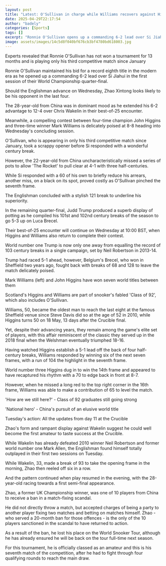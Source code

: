 ```yaml
---
layout: post
title: "Latest: O'Sullivan in charge while Williams recovers against Higgins"
date: 2025-04-29T22:17:54
author: "badely"
categories: [Sports]
tags: []
excerpt: "Ronnie O'Sullivan opens up a commanding 6-2 lead over Si Jiahui in the first session of their World Championship quarter-final."
image: assets/images/14c5d8f040bf676cb3bf4780bd618003.jpg
---
```


Experts revealed that Ronnie O'Sullivan has not won a tournament for 13 months and is playing only his third competitive match since January

Ronnie O'Sullivan maintained his bid for a record eighth title in the modern era as he opened up a commanding 6-2 lead over Si Jiahui in the first session of their World Championship quarter-final.

Should the Englishman advance on Wednesday, Zhao Xintong looks likely to be his opponent in the last four.

The 28-year-old from China was in dominant mood as he extended his 6-2 advantage to 12-4 over Chris Wakelin in their best-of-25 encounter.

Meanwhile, a compelling contest between four-time champion John Higgins and three-time winner Mark Williams is delicately poised at 8-8 heading into Wednesday's concluding session. 

O'Sullivan, who is appearing in only his third competitive match since January, took a scrappy opener before Si responded with a wonderful century break.

However, the 22-year-old from China uncharacteristically missed a series of pots to allow 'The Rocket' to pull clear at 4-1 with three half-centuries.

While Si responded with a 60 of his own to briefly reduce his arrears, another miss, on a black on its spot, proved costly as O'Sullivan pinched the seventh frame.

The Englishman concluded with a stylish 121 break to underline his superiority.

In the remaining quarter-final, Judd Trump produced a superb display of potting as he compiled his 101st and 102nd century breaks of the season to go 5-3 up on Luca Brecel. 

Their best-of-25 encounter will continue on Wednesday at 10:00 BST, when Higgins and Williams also return to complete their contest.

World number one Trump is now only one away from equalling the record of 103 century breaks in a single campaign, set by Neil Robertson in 2013-14.

Trump had raced 5-1 ahead, however, Belgium's Brecel, who won in Sheffield two years ago, fought back with breaks of 68 and 128 to leave the match delicately poised.

Mark Williams (left) and John Higgins have won seven world titles between them

Scotland's Higgins and Williams are part of snooker's fabled 'Class of 92', which also includes O'Sullivan. 

Williams, 50, became the oldest man to reach the last eight at the famous Sheffield venue since Steve Davis did so at the age of 52 in 2010, while Higgins turns 50 on 18 May, 13 days after the Crucible final.

Yet, despite their advancing years, they remain among the game's elite set of players, with this affair reminiscent of the classic they served up in the 2018 final when the Welshman eventually triumphed 18-16.

Having watched Higgins establish a 5-1 lead off the back of four half-century breaks, Williams responded by winning six of the next seven frames, with a run of 104 the highlight in the seventh frame.

World number three Higgins dug in to win the 14th frame and appeared to have recaptured his rhythm with a 70 to edge back in front at 8-7. 

However, when he missed a long red to the top right corner in the 16th frame, Williams was able to make a contribution of 65 to level the match. 

'How are we still here?' - Class of 92 graduates still going strong

'National hero' - China's pursuit of an elusive world title

Tuesday's action: All the updates from day 11 at the Crucible

Zhao's form and rampant display against Wakelin suggest he could well become the first amateur to taste success at the Crucible.

While Wakelin has already defeated 2010 winner Neil Robertson and former world number one Mark Allen, the Englishman found himself totally outplayed in their first two sessions on Tuesday.

While Wakelin, 33, made a break of 93 to take the opening frame in the morning,  Zhao then reeled off six in a row. 

And the pattern continued when play resumed in the evening, with the 28-year-old racing towards a first semi-final appearance.

Zhao, a former UK Championship winner, was one of 10 players from China to receive a ban in a match-fixing scandal.

He did not directly throw a match, but accepted charges of being a party to another player fixing two matches and betting on matches himself. Zhao - who served a 20-month ban for those offences - is the only of the 10 players sanctioned in the scandal to have returned to action.

As a result of the ban, he lost his place on the World Snooker Tour, although he has already ensured he will be back on the tour full-time next season.

For this tournament, he is officially classed as an amateur and this is his seventh match of the competition, after he had to fight through four qualifying rounds to reach the main draw.

